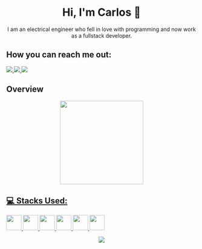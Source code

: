 <div>
 <h1 align="center">Hi, I'm Carlos 🦆</h1>
</div>
<div align="center">
 <span>I am an electrical engineer who fell in love with programming and now work as a fullstack developer.</span>
</div>

<h2>How you can reach me out:</h2>
<div>
    <a href="https://instagram.com/belber_k" target="_blank">
        <img loading="lazy" src="https://img.shields.io/badge/-Instagram-29292E?style=for-the-badge&logo=instagram&logoColor=white" target="_blank">
    </a>
    <a href = "mailto:kadubelber1@gmail.com">
        <img loading="lazy" src="https://img.shields.io/badge/Gmail-29292E?style=for-the-badge&logo=gmail&logoColor=white" target="_blank">
    </a>
    <a href="https://www.linkedin.com/in/carlos-pepato-developer" target="_blank">
        <img loading="lazy" src="https://img.shields.io/badge/-LinkedIn-29292E?style=for-the-badge&logo=linkedin&logoColor=white" target="_blank">
    </a>   
</div>

<h2>Overview</h2>
<div align="center">
    <a href="https://github.com/carlospepato">
    <img loading="lazy" height="220em" src="https://github-readme-stats.vercel.app/api/top-langs/?username=carlospepato&layout=donut&langs_count=5&theme=dark"/>
</div>
<h2>💻 Stacks Used:</h2>
<div>
    <img height="40em" src="https://cdn.jsdelivr.net/gh/devicons/devicon@latest/icons/javascript/javascript-plain.svg" />
    <img height="40em" src="https://cdn.jsdelivr.net/gh/devicons/devicon@latest/icons/typescript/typescript-plain.svg" />
    <img height="40em" src="https://cdn.jsdelivr.net/gh/devicons/devicon@latest/icons/react/react-original.svg" />
    <img height="40em" src="https://cdn.jsdelivr.net/gh/devicons/devicon@latest/icons/nodejs/nodejs-plain-wordmark.svg" />
    <img height="40em" src="https://cdn.jsdelivr.net/gh/devicons/devicon@latest/icons/tailwindcss/tailwindcss-original.svg" />
    <img height="40em" src="https://cdn.jsdelivr.net/gh/devicons/devicon@latest/icons/python/python-original.svg" />
</div>

<p align="center">
  <a href="https://skillicons.dev">
    <img src="https://skillicons.dev/icons?i=git,kubernetes,docker,c,vim" />
  </a>
</p>
